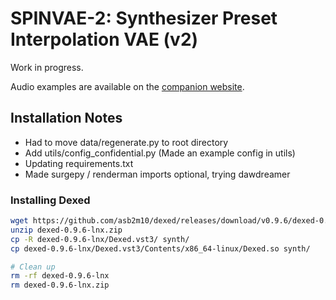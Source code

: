 # SPINVAE-2: Synthesizer Preset Interpolation VAE (v2)

Work in progress.

Audio examples are available on the [companion website](https://gwendal-lv.github.io/spinvae2).

## Installation Notes

- Had to move data/regenerate.py to root directory
- Add utils/config_confidential.py (Made an example config in utils)
- Updating requirements.txt
- Made surgepy / renderman imports optional, trying dawdreamer

### Installing Dexed
```bash
wget https://github.com/asb2m10/dexed/releases/download/v0.9.6/dexed-0.9.6-lnx.zip
unzip dexed-0.9.6-lnx.zip
cp -R dexed-0.9.6-lnx/Dexed.vst3/ synth/
cp dexed-0.9.6-lnx/Dexed.vst3/Contents/x86_64-linux/Dexed.so synth/

# Clean up
rm -rf dexed-0.9.6-lnx
rm dexed-0.9.6-lnx.zip
```